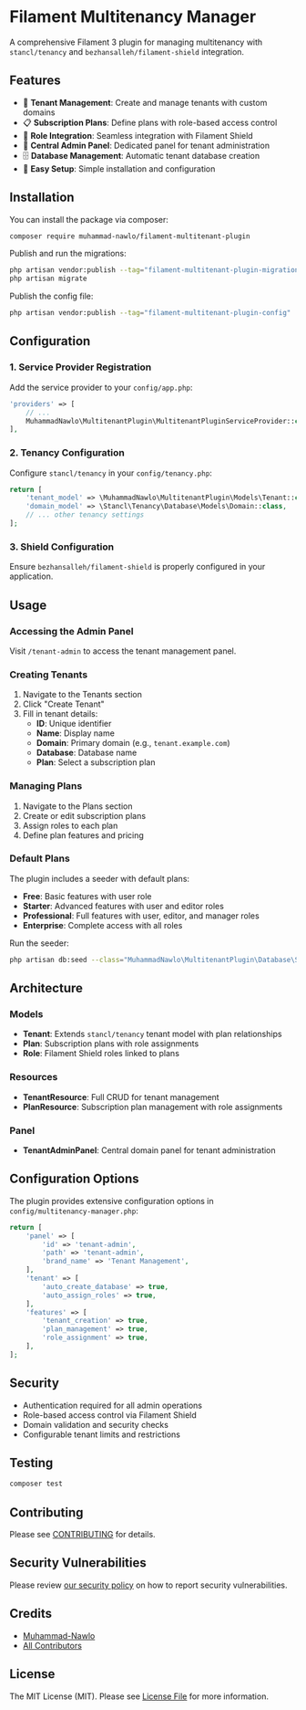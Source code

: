 # Filament Multitenancy Manager

A comprehensive Filament 3 plugin for managing multitenancy with `stancl/tenancy` and `bezhansalleh/filament-shield` integration.

## Features

- 🏢 **Tenant Management**: Create and manage tenants with custom domains
- 📋 **Subscription Plans**: Define plans with role-based access control
- 🔐 **Role Integration**: Seamless integration with Filament Shield
- 🎯 **Central Admin Panel**: Dedicated panel for tenant administration
- 🗄️ **Database Management**: Automatic tenant database creation
- 🚀 **Easy Setup**: Simple installation and configuration

## Installation

You can install the package via composer:

```bash
composer require muhammad-nawlo/filament-multitenant-plugin
```

Publish and run the migrations:

```bash
php artisan vendor:publish --tag="filament-multitenant-plugin-migrations"
php artisan migrate
```

Publish the config file:

```bash
php artisan vendor:publish --tag="filament-multitenant-plugin-config"
```

## Configuration

### 1. Service Provider Registration

Add the service provider to your `config/app.php`:

```php
'providers' => [
    // ...
    MuhammadNawlo\MultitenantPlugin\MultitenantPluginServiceProvider::class,
],
```

### 2. Tenancy Configuration

Configure `stancl/tenancy` in your `config/tenancy.php`:

```php
return [
    'tenant_model' => \MuhammadNawlo\MultitenantPlugin\Models\Tenant::class,
    'domain_model' => \Stancl\Tenancy\Database\Models\Domain::class,
    // ... other tenancy settings
];
```

### 3. Shield Configuration

Ensure `bezhansalleh/filament-shield` is properly configured in your application.

## Usage

### Accessing the Admin Panel

Visit `/tenant-admin` to access the tenant management panel.

### Creating Tenants

1. Navigate to the Tenants section
2. Click "Create Tenant"
3. Fill in tenant details:
   - **ID**: Unique identifier
   - **Name**: Display name
   - **Domain**: Primary domain (e.g., `tenant.example.com`)
   - **Database**: Database name
   - **Plan**: Select a subscription plan

### Managing Plans

1. Navigate to the Plans section
2. Create or edit subscription plans
3. Assign roles to each plan
4. Define plan features and pricing

### Default Plans

The plugin includes a seeder with default plans:

- **Free**: Basic features with user role
- **Starter**: Advanced features with user and editor roles
- **Professional**: Full features with user, editor, and manager roles
- **Enterprise**: Complete access with all roles

Run the seeder:

```bash
php artisan db:seed --class="MuhammadNawlo\MultitenantPlugin\Database\Seeders\DefaultPlansSeeder"
```

## Architecture

### Models

- **Tenant**: Extends `stancl/tenancy` tenant model with plan relationships
- **Plan**: Subscription plans with role assignments
- **Role**: Filament Shield roles linked to plans

### Resources

- **TenantResource**: Full CRUD for tenant management
- **PlanResource**: Subscription plan management with role assignments

### Panel

- **TenantAdminPanel**: Central domain panel for tenant administration

## Configuration Options

The plugin provides extensive configuration options in `config/multitenancy-manager.php`:

```php
return [
    'panel' => [
        'id' => 'tenant-admin',
        'path' => 'tenant-admin',
        'brand_name' => 'Tenant Management',
    ],
    'tenant' => [
        'auto_create_database' => true,
        'auto_assign_roles' => true,
    ],
    'features' => [
        'tenant_creation' => true,
        'plan_management' => true,
        'role_assignment' => true,
    ],
];
```

## Security

- Authentication required for all admin operations
- Role-based access control via Filament Shield
- Domain validation and security checks
- Configurable tenant limits and restrictions

## Testing

```bash
composer test
```

## Contributing

Please see [CONTRIBUTING](.github/CONTRIBUTING.md) for details.

## Security Vulnerabilities

Please review [our security policy](../../security/policy) on how to report security vulnerabilities.

## Credits

- [Muhammad-Nawlo](https://github.com/Muhammad-Nawlo)
- [All Contributors](../../contributors)

## License

The MIT License (MIT). Please see [License File](LICENSE.md) for more information.